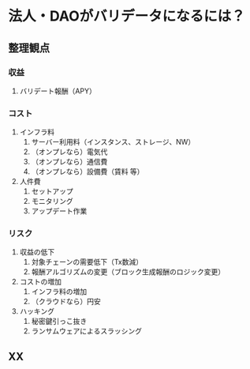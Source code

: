 # 法人・DAOがバリデータになるには？
## 整理観点
### 収益
1. バリデート報酬（APY）

### コスト
1. インフラ料
   1. サーバー利用料（インスタンス、ストレージ、NW）
   2. （オンプレなら）電気代
   3. （オンプレなら）通信費
   4. （オンプレなら）設備費（賃料 等）
2. 人件費
   1. セットアップ
   2. モニタリング
   3. アップデート作業

### リスク
1. 収益の低下
   1. 対象チェーンの需要低下（Tx数減）
   2. 報酬アルゴリズムの変更（ブロック生成報酬のロジック変更）
2. コストの増加
   1. インフラ料の増加
   2. （クラウドなら）円安
3. ハッキング
   1. 秘密鍵引っこ抜き
   2. ランサムウェアによるスラッシング

## XX